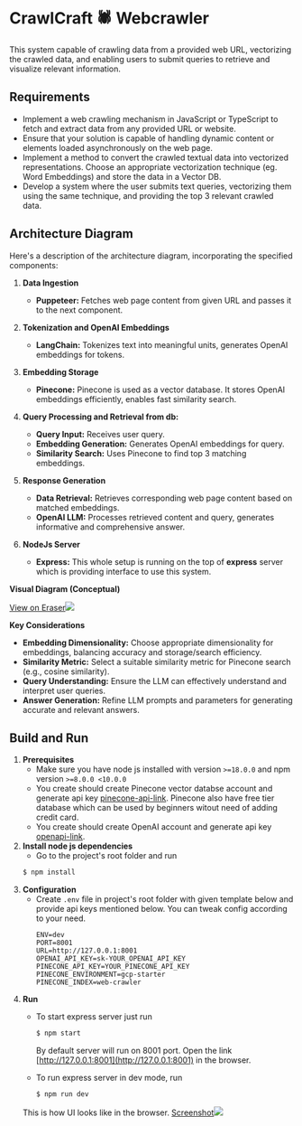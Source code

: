 # CrawlCraft :spider: Webcrawler
This system capable of crawling data from a provided web URL,
vectorizing the crawled data, and enabling users to submit queries to retrieve and visualize
relevant information.

## Requirements
* Implement a web crawling mechanism in JavaScript or TypeScript to fetch and
extract data from any provided URL or website.
* Ensure that your solution is capable of handling dynamic content or elements
loaded asynchronously on the web page.
* Implement a method to convert the crawled textual data into vectorized
representations. Choose an appropriate vectorization technique (eg. Word
Embeddings) and store the data in a Vector DB.
* Develop a system where the user submits text queries, vectorizing them using
the same technique, and providing the top 3 relevant crawled data.

## Architecture Diagram

Here's a description of the architecture diagram, incorporating the specified components:
1.  **Data Ingestion**
    
    -   **Puppeteer:** Fetches web page content from given URL and passes it to the next component.
    
2.  **Tokenization and OpenAI Embeddings**
    
    -   **LangChain:** Tokenizes text into meaningful units, generates OpenAI embeddings for tokens.
    
3.  **Embedding Storage**
    
    -   **Pinecone:** Pinecone is used as a vector database. It stores OpenAI embeddings efficiently, enables fast similarity search.
    
4.  **Query Processing and Retrieval from db:**
    
    -   **Query Input:** Receives user query.
    -   **Embedding Generation:** Generates OpenAI embeddings for query.
    -   **Similarity Search:** Uses Pinecone to find top 3 matching embeddings.
    
5.  **Response Generation**
    
    -   **Data Retrieval:** Retrieves corresponding web page content based on matched embeddings.
    -   **OpenAI LLM:** Processes retrieved content and query, generates informative and comprehensive answer.

6.  **NodeJs Server**
    
    -   **Express:** This whole setup is running on the top of **express** server which is providing interface to use this system.
    

**Visual Diagram (Conceptual)**

[View on Eraser![](https://app.eraser.io/workspace/1XPo5y3hUOEtLZTNkvx4/preview)](https://app.eraser.io/workspace/1XPo5y3hUOEtLZTNkvx4)

**Key Considerations**

-   **Embedding Dimensionality:** Choose appropriate dimensionality for embeddings, balancing accuracy and storage/search efficiency.
-   **Similarity Metric:** Select a suitable similarity metric for Pinecone search (e.g., cosine similarity).
-   **Query Understanding:** Ensure the LLM can effectively understand and interpret user queries.
-   **Answer Generation:** Refine LLM prompts and parameters for generating accurate and relevant answers.

## Build and Run
1. **Prerequisites**
	- Make sure you have node js installed with version `>=18.0.0` and npm version `>=8.0.0 <10.0.0`
	- You create should create Pinecone vector databse account and generate api key [pinecone-api-link](https://docs.pinecone.io/docs/quickstart#2-get-your-api-key). Pinecone also have free tier database which can be used by beginners witout need of adding credit card.
	- You create should create OpenAI account and generate api key [openapi-link](https://platform.openai.com/account/api-keys). 
2. **Install node js dependencies**
	- Go to the project's root folder and run
	```sh
	$ npm install
	```
3. **Configuration**
	- Create `.env` file in project's root folder with given template below and provide api keys mentioned below. You can tweak config according to your need.
        ```
        ENV=dev
        PORT=8001
        URL=http://127.0.0.1:8001
        OPENAI_API_KEY=sk-YOUR_OPENAI_API_KEY
        PINECONE_API_KEY=YOUR_PINECONE_API_KEY
        PINECONE_ENVIRONMENT=gcp-starter
        PINECONE_INDEX=web-crawler
        ```
4. **Run**
	- To start express server just run
        ```sh
        $ npm start
        ```
	    By default server will run on 8001 port. Open the  link [http://127.0.0.1:8001](http://127.0.0.1:8001) in the browser.
    
	- To run express server in dev mode, run
        ```sh
        $ npm run dev
        ```
	This is how UI looks like in the browser.
    [Screenshot![](https://app.eraser.io/workspace/tkMgJtPpnJXu3rdHvkyf/preview)](https://app.eraser.io/workspace/tkMgJtPpnJXu3rdHvkyf)
